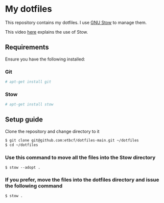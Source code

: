 # My dotfiles

This repository contains my dotfiles. I use [GNU Stow](https://www.gnu.org/software/stow/) to manage them.

This video [here](https://www.youtube.com/watch?v=y6XCebnB9gs) explains the use of Stow.

## Requirements

Ensure you have the following installed:

### Git

```bash
# apt-get install git
```

### Stow

```bash
# apt-get install stow
```

## Setup guide

Clone the repository and change directory to it

```bash
$ git clone git@github.com:etbcf/dotfiles-main.git ~/dotfiles
$ cd ~/dotfiles
```

### Use this command to move all the files into the Stow directory

```
$ stow --adopt .
```

### If you prefer, move the files into the dotfiles directory and issue the following command

```bash
$ stow .
```
